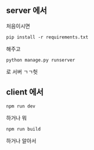 ## server 에서

처음이시면

```shell
pip install -r requirements.txt
```

해주고

```shell
python manage.py runserver
```

로 서버 ㄱㄱ헛

## client 에서

```shell
npm run dev
```

하거나 뭐

```shell
npm run build
```

하거나 알아서
